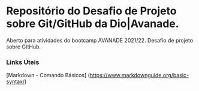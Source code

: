 # Repositório do Desafio de Projeto sobre Git/GitHub da Dio|Avanade.
Aberto para atividades do bootcamp AVANADE 2021/22. Desafio de projeto sobre GItHub.

### Links Úteis
[Markdown - Comando Básicos] (https://www.markdownguide.org/basic-syntax/)
